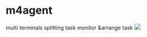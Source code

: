 # m4agent
multi terminals splitting task  monitor &amp;arrange task
<img src="/Carltiger/m4agent/blob/master/multi%20terminals%20splitting%20task%20%20monitor%20&arrange%20task%20(1).jpg?raw=true">

